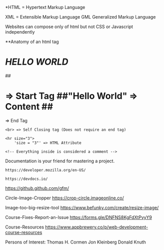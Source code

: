 *HTML = Hypertext Markup Language

XML = Extensible Markup Language
GML Generalized Markup Language

Websites can compose only of html but not CSS or Javascript independently

**Anatomy of an html tag
    *<h1> HELLO WORLD </h1>*
        ##<h1> => Start Tag
        ##"Hello World" => Content
        ##</h1> => End Tag

    <br> => Self Closing tag (Does not require an end tag)

    <hr size="3">
        'size = "3"' => HTML Attribute

    <!-- Everything inside is considered a comment -->

Documentation is your friend for mastering a project.

    https://developer.mozilla.org/en-US/

    https://devdocs.io/



https://github.github.com/gfm/

Circle-Image-Cropper
https://crop-circle.imageonline.co/

Image-too-big-resize-tool
https://www.befunky.com/create/resize-image/

Course-Fixes-Report-an-Issue
https://forms.gle/DNFNS8KgFdXtPvyY9

Course-Resources
https://www.appbrewery.co/p/web-development-course-resources

Persons of Interest:
Thomas H. Cormen
Jon Kleinberg
Donald Knuth
